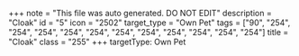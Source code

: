 +++
note = "This file was auto generated. DO NOT EDIT"
description = "Cloak"
id = "5"
icon = "2502"
target_type = "Own Pet"
tags = ["90", "254", "254", "254", "254", "254", "254", "254", "254", "254", "254", "254"]
title = "Cloak"
class = "255"
+++
targetType: Own Pet